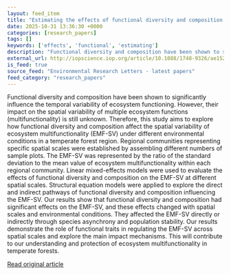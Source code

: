 ```yaml
---
layout: feed_item
title: "Estimating the effects of functional diversity and composition on the spatial variability of ecosystem multifunctionality in a large temperate forest region"
date: 2025-10-31 13:36:30 +0000
categories: [research_papers]
tags: []
keywords: ['effects', 'functional', 'estimating']
description: "Functional diversity and composition have been shown to significantly influence the temporal variability of ecosystem functioning"
external_url: http://iopscience.iop.org/article/10.1088/1748-9326/ae1521
is_feed: true
source_feed: "Environmental Research Letters - latest papers"
feed_category: "research_papers"
---
```


Functional diversity and composition have been shown to significantly influence the temporal variability of ecosystem functioning. However, their impact on the spatial variability of multiple ecosystem functions (multifunctionality) is still unknown. Therefore, this study aims to explore how functional diversity and composition affect the spatial variability of ecosystem multifunctionality (EMF-SV) under different environmental conditions in a temperate forest region. Regional communities representing specific spatial scales were established by assembling different numbers of sample plots. The EMF-SV was represented by the ratio of the standard deviation to the mean value of ecosystem multifunctionality within each regional community. Linear mixed-effects models were used to evaluate the effects of functional diversity and composition on the EMF-SV at different spatial scales. Structural equation models were applied to explore the direct and indirect pathways of functional diversity and composition influencing the EMF-SV. Our results show that functional diversity and composition had significant effects on the EMF-SV, and these effects changed with spatial scales and environmental conditions. They affected the EMF-SV directly or indirectly through species asynchrony and population stability. Our results demonstrate the role of functional traits in regulating the EMF-SV across spatial scales and explore the main impact mechanisms. This will contribute to our understanding and protection of ecosystem multifunctionality in temperate forests.

[Read original article](http://iopscience.iop.org/article/10.1088/1748-9326/ae1521)
